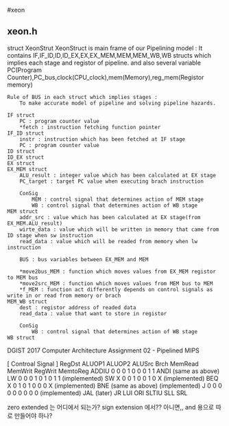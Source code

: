 #xeon
## xeon.h
 struct XeonStrut
	XeonStruct is main frame of our Pipelining model :
		It contains IF,IF_ID,ID,ID_EX,EX,EX_MEM,MEM,MEM_WB,WB structs which implies each stage and registor of pipeline.
		and also several variable PC(Program Counter),PC_bus,clock(CPU_clock),mem(Memory),reg_mem(Registor memory)

	Rule of BUS in each struct which implies stages :
		To make accurate model of pipeline and solving pipeline hazards.
		
	IF struct
		PC : program counter value 
		*fetch : instruction fetching function pointer
	IF_ID struct
		instr : instruction which has been fetched at IF stage
		PC : program counter value
	ID struct
	ID_EX struct
	EX struct
	EX_MEM struct
		ALU_result : integer value which has been calculated at EX stage
		PC_target : target PC value when executing brach instruction

		ConSig
			MEM : control signal that determines action of MEM stage
			WB : control signal that determines action of WB stage
	MEM struct
		addr_src : value which has been calculated at EX stage(from EX_MEM.ALU_result)
		wirte_data : value which will be written in memory that came from ID stage when sw instruction
		read_data : value which will be readed from memory when lw instruction
		
		BUS : bus variables between EX_MEM and MEM

		*move2bus_MEM : function which moves values from EX_MEM registor to MEM bus
		*move2src_MEM : function which moves values from MEM bus to MEM
		*f_MEM : function act differently depends on control signals as write in or read from memory or brach
	MEM_WB struct
		dest : registor address of readed data
		read_data : value that want to store in registor

		ConSig
			WB : control signal that determines action of WB stage
	WB struct
		
DGIST 2017 Computer Architecture Assignment 02 - Pipelined MIPS


[ Controal Signal ]
RegDst	ALUOP1	ALUOP2	ALUSrc	Brch	MemRead	MemWrit	RegWrit	MemtoReg
ADDIU	0	0	0	1	0	0	0	1	1
ANDI	(same as above)
LW		0	0	0	1	0	1	0	1	1	(implemented)
SW		X	0	0	1	0	0	1	0	X	(implemented)
BEQ		X	0	1	0	1	0	0	0	X	(implemented)
BNE		(same as above)						(implemented)
J		0	0	0	0	0	0	0	0	0	(implemented)
JAL		(later)
JR
LUI
ORI
SLTIU
SLL
SRL

zero extended 는 어디에서 되는가?
sign extension 에서?? 아니면,, and 용으로 따로 만들어야 하나?



